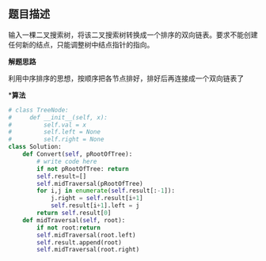 ##  题目描述

输入一棵二叉搜索树，将该二叉搜索树转换成一个排序的双向链表。要求不能创建任何新的结点，只能调整树中结点指针的指向。  



**解题思路**  

利用中序排序的思想，按顺序把各节点排好，排好后再连接成一个双向链表了

***算法**

```python
# class TreeNode:
#     def __init__(self, x):
#         self.val = x
#         self.left = None
#         self.right = None
class Solution:
    def Convert(self, pRootOfTree):
        # write code here
        if not pRootOfTree: return 
        self.result=[]
        self.midTraversal(pRootOfTree)
        for i,j in enumerate(self.result[:-1]):
            j.right = self.result[i+1]
            self.result[i+1].left = j
        return self.result[0]
    def midTraversal(self, root):
        if not root:return
        self.midTraversal(root.left)
        self.result.append(root)
        self.midTraversal(root.right)
```

